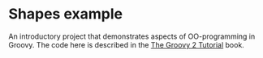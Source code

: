 # Shapes example
An introductory project that demonstrates aspects of OO-programming in Groovy. The code here is described in the
[The Groovy 2 Tutorial](https://leanpub.com/groovytutorial) book.
